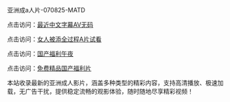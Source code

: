 亚洲成a人片-070825-MATD

点击访问：<a href="https://gsd-agv.pages.dev/">最近中文字幕AV无码</a>

点击访问：<a href="https://gda-c7m.pages.dev/">女人被添全过程A片试看</a>

点击访问：<a href="https://tfda.pages.dev/">国产福利午夜</a>

点击访问：<a href="https://bsdf-5f5.pages.dev/">免费精品国产福利片</a>

本站收录最新的亚洲成人影片，涵盖多种类型的精彩内容，支持高清播放、极速加载，无广告干扰，提供稳定流畅的观影体验，随时随地尽享精彩视频！

<span style="display:none;">[Canonical link](https://github.com/vb20250708/vb14 ）</span>
